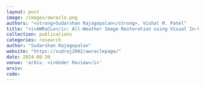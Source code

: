 ```yaml
---
layout: post
image: /images/awracle.png
authors: "<strong>Sudarshan Rajagopalan</strong>, Vishal M. Patel"
title: "<i>AWRaCLe</i>: All-Weather Image Restoration using Visual In-Context Learning"
collection: publications
categories: research
author: "Sudarshan Rajagopalan"
website: "https://sudraj2002/awraclepage/"
date: 2024-08-30
venue: 'arXiv. <i>Under Review</i>'
arxiv: 
code: 
---
```

